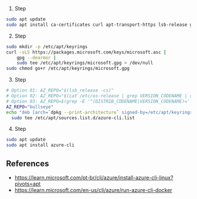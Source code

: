 1. Step
  ```bash
  sudo apt update
  sudo apt install ca-certificates curl apt-transport-https lsb-release gnupg
  ```
2. Step
  ```bash
  sudo mkdir -p /etc/apt/keyrings
  curl -sLS https://packages.microsoft.com/keys/microsoft.asc |
      gpg --dearmor |
      sudo tee /etc/apt/keyrings/microsoft.gpg > /dev/null
  sudo chmod go+r /etc/apt/keyrings/microsoft.gpg
  ```
3. Step
  ```bash
  # Option 01: AZ_REPO="$(lsb_release -cs)"
  # Option 02: AZ_REPO="$(cat /etc/os-release | grep VERSION_CODENAME | cut -d= -f2)"
  # Option 03: AZ_REPO=$(grep -E '^(DISTRIB_CODENAME|VERSION_CODENAME)=' /etc/*release 2>/dev/null | awk -F= '{print $2}' | head -n 1)
  AZ_REPO="bullseye"
  echo "deb [arch=`dpkg --print-architecture` signed-by=/etc/apt/keyrings/microsoft.gpg] https://packages.microsoft.com/repos/azure-cli/ $AZ_REPO main" |
    sudo tee /etc/apt/sources.list.d/azure-cli.list
  ```
4. Step
  ```bash
  sudo apt update
  sudo apt install azure-cli
  ```

## References
* https://learn.microsoft.com/pt-br/cli/azure/install-azure-cli-linux?pivots=apt
* https://learn.microsoft.com/en-us/cli/azure/run-azure-cli-docker
